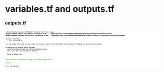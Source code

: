 # variables.tf and outputs.tf

#### outputs.tf
![output](https://github.com/mahimasharu2208/Getting-Started-with-GCP/blob/main/Variable/Screenshots/variable.png)
